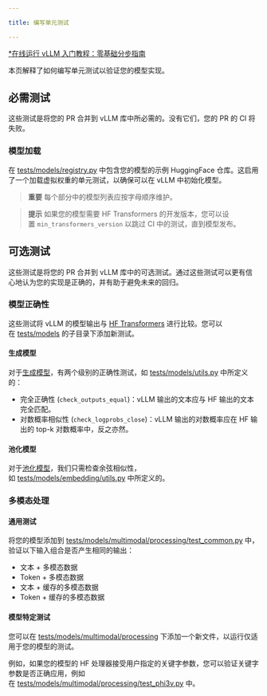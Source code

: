 ```yaml
---

title: 编写单元测试

---
```



[*在线运行 vLLM 入门教程：零基础分步指南](https://openbayes.com/console/public/tutorials/rXxb5fZFr29?utm_source=vLLM-CNdoc&utm_medium=vLLM-CNdoc-V1&utm_campaign=vLLM-CNdoc-V1-25ap)


本页解释了如何编写单元测试以验证您的模型实现。


## 必需测试

这些测试是将您的 PR 合并到 vLLM 库中所必需的。没有它们，您的 PR 的 CI 将失败。


### 模型加载

在 [tests/models/registry.py](https://github.com/vllm-project/vllm/blob/main/tests/models/registry.py) 中包含您的模型的示例 HuggingFace 仓库。这启用了一个加载虚拟权重的单元测试，以确保可以在 vLLM 中初始化模型。


>**重要**
>每个部分中的模型列表应按字母顺序维护。

>**提示**
>如果您的模型需要 HF Transformers 的开发版本，您可以设置 `min_transformers_version` 以跳过 CI 中的测试，直到模型发布。
## 

## 可选测试

这些测试是将您的 PR 合并到 vLLM 库中的可选测试。通过这些测试可以更有信心地认为您的实现是正确的，并有助于避免未来的回归。

### 

### 模型正确性

这些测试将 vLLM 的模型输出与 [HF Transformers](https://github.com/huggingface/transformers) 进行比较。您可以在 [tests/models](https://github.com/vllm-project/vllm/tree/main/tests/models) 的子目录下添加新测试。


#### 生成模型

对于[生成模型](https://docs.vllm.ai/en/latest/models/generative_models.html#generative-models)，有两个级别的正确性测试，如 [tests/models/utils.py](https://github.com/vllm-project/vllm/blob/main/tests/models/utils.py) 中所定义的：

* 完全正确性 (`check_outputs_equal`)：vLLM 输出的文本应与 HF 输出的文本完全匹配。
* 对数概率相似性 (`check_logprobs_close`)：vLLM 输出的对数概率应在 HF 输出的 top-k 对数概率中，反之亦然。

#### 

#### 池化模型

对于[池化模型](https://docs.vllm.ai/en/latest/models/pooling_models.html#pooling-models)，我们只需检查余弦相似性，如 [tests/models/embedding/utils.py](https://github.com/vllm-project/vllm/blob/main/tests/models/embedding/utils.py) 中所定义的。


### 多模态处理

#### 通用测试

将您的模型添加到 [tests/models/multimodal/processing/test_common.py](https://github.com/vllm-project/vllm/blob/main/tests/models/multimodal/processing/test_common.py) 中，验证以下输入组合是否产生相同的输出：

* 文本 + 多模态数据
* Token + 多模态数据
* 文本 + 缓存的多模态数据
* Token + 缓存的多模态数据


#### 模型特定测试

您可以在 [tests/models/multimodal/processing](https://github.com/vllm-project/vllm/tree/main/tests/models/multimodal/processing) 下添加一个新文件，以运行仅适用于您的模型的测试。

例如，如果您的模型的 HF 处理器接受用户指定的关键字参数，您可以验证关键字参数是否正确应用，例如在 [tests/models/multimodal/processing/test_phi3v.py](https://github.com/vllm-project/vllm/blob/main/tests/models/multimodal/processing/test_phi3v.py) 中。


